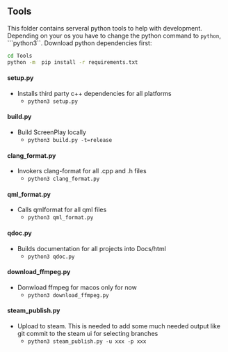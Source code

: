 ## Tools

This folder contains serveral python tools to help with development. Depending on your os you have to change the python command to ```python```, ```python3``. Download python dependencies first:

``` bash
cd Tools
python -m  pip install -r requirements.txt
```
#### setup.py
- Installs third party c++ dependencies for all platforms
    - ```python3 setup.py```
#### build.py
- Build ScreenPlay locally
    - ```python3 build.py -t=release```
#### clang_format.py
- Invokers clang-format for all .cpp and .h files
    - ```python3 clang_format.py ```
#### qml_format.py
- Calls qmlformat for all qml files
    - ```python3 qml_format.py```
#### qdoc.py
- Builds documentation for all projects into Docs/html
    - ```python3 qdoc.py```
#### download_ffmpeg.py
- Donwload ffmpeg for macos only for now
    - ```python3 download_ffmpeg.py```

#### steam_publish.py
- Upload to steam. This is needed to add some much needed output like git commit to the steam ui for selecting branches
    - ```python3 steam_publish.py -u xxx -p xxx```

